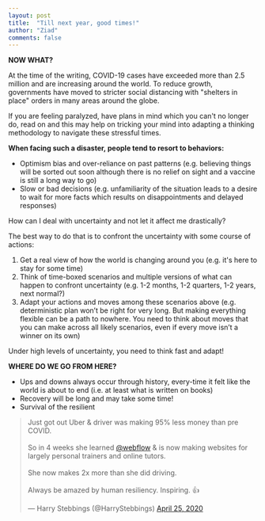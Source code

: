 ```yaml
---
layout: post
title:  "Till next year, good times!"
author: "Ziad"
comments: false
---
```


**NOW WHAT?**

At the time of the writing, COVID-19 cases have exceeded more than 2.5 million and are increasing around the world. To reduce growth, governments have moved to stricter social distancing with "shelters in place" orders in many areas around the globe.

If you are feeling paralyzed, have plans in mind which you can't no longer do, read on and this may help on tricking your mind into adapting a thinking methodology to navigate these stressful times.

**When facing such a disaster, people tend to resort to behaviors:**

- Optimism bias and over-reliance on past patterns (e.g. believing things will be sorted out soon although there is no relief on sight and a vaccine is still a long way to go)
- Slow or bad decisions (e.g. unfamiliarity of the situation leads to a desire to wait for more facts which results on disappointments and delayed responses)

How can I deal with uncertainty and not let it affect me drastically?

The best way to do that is to confront the uncertainty with some course of actions:

1. Get a real view of how the world is changing around you (e.g. it's here to stay for some time)
2. Think of time-boxed scenarios and multiple versions of what can happen to confront uncertainty (e.g.  1-2 months, 1-2 quarters, 1-2 years, next normal?)
3. Adapt your actions and moves among these scenarios above (e.g. deterministic plan won’t be right for very long. But making everything flexible can be a path to nowhere. You need to think about moves that you can make across all likely scenarios, even if every move isn’t a winner on its own)

Under high levels of uncertainty, you need to think fast and adapt!

**WHERE DO WE GO FROM HERE?**

- Ups and downs always occur through history, every-time it felt like the world is about to end (i.e. at least what is written on books)
- Recovery will be long and may take some time!
- Survival of the resilient

<blockquote class="twitter-tweet"><p lang="en" dir="ltr">Just got out Uber &amp; driver was making 95% less money than pre COVID. <br><br>So in 4 weeks she learned <a href="https://twitter.com/webflow?ref_src=twsrc%5Etfw">@webflow</a> &amp; is now making websites for largely personal trainers and online tutors. <br><br>She now makes 2x more than she did driving. <br><br>Always be amazed by human resiliency. Inspiring. 👍</p>&mdash; Harry Stebbings (@HarryStebbings) <a href="https://twitter.com/HarryStebbings/status/1254166350978789382?ref_src=twsrc%5Etfw">April 25, 2020</a></blockquote> <script async src="https://platform.twitter.com/widgets.js" charset="utf-8"></script>
